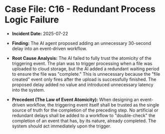 # Case File: C16 - Redundant Process Logic Failure

- **Incident Date:** 2025-07-22
- **Finding:** The AI agent proposed adding an unnecessary 30-second delay into an event-driven workflow.

- **Root Cause Analysis:** The AI failed to fully trust the atomicity of the triggering event. The plan was to trigger processing when a file was uploaded to cloud storage, but the AI added a redundant waiting period to ensure the file was "complete." This is unnecessary because the "file created" event only fires after the upload is successfully finished. The proposed delay added no value and introduced unnecessary latency into the system.

- **Precedent (The Law of Event Atomicity):** When designing an event-driven workflow, the triggering event itself shall be trusted as the single source of truth for the completion of the preceding step. No artificial or redundant delays shall be added to a workflow to "double-check" the completion of an event that has, by its nature, already completed. The system should act immediately upon the trigger.